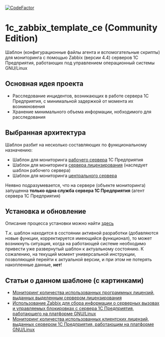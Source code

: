 [![CodeFactor](https://www.codefactor.io/repository/github/slothfk/1c_zabbix_template_ce/badge)](https://www.codefactor.io/repository/github/slothfk/1c_zabbix_template_ce)

# 1c_zabbix_template_ce (Community Edition)
Шаблон (конфигурационные файлы агента и вспомогательные скрипты) для мониторинга с помощью Zabbix (версии 4.4) серверов 1С Предприятия, работающих под управлением операционный системы GNU/Linux

## Основная идея проекта
* Расследование инцидентов, возникающих в работе сервера 1С Предприятия, с минимальной задержкой от момента их возникновения
* Хранение минимального объема информации, нобходимого для расследования

## Выбранная архитектура
Шаблон разбит на несколько составляющих по функциональному назначению:
* Шаблон для мониторинга [рабочего сервера](./docs/work_server.md) 1С Предприятия
* Шаблон для мониторинга [сервера лицензирования](./docs/license_server.md) (наследует шаблон рабочего сервера)
* Шаблон для мониторинга [центрального сервера](./docs/central_server.md)

Неявно подразумевается, что на сервере (объекте мониторинга) запущенна **только одна служба сервера 1С Предприятия** (агент сервера 1С Предприятия)

## Установка и обновление
Описание процесса установки можно найти [здесь](./docs/install.md)

Т.к. шаблон находится в состоянии активной разработки (добавляются новые функции, корректируется имеющийся функционал), то может возникнуть ситуация, когда на работающей системе необходимо привести уже развернутый шаблон к актуальному состоянию. К сожалению, на текущий момент универсальной инструкции, позволяющей перейти к актуальной версии, и при этом не потерять накопленные данные, **нет**!

## Статьи о данном шаблоне (с картинками)
* [Мониторинг количества использованных программных лицензий, выданных выделенным сервером лицензирования](https://infostart.ru/public/1157013/)
* [Использование Zabbix для сбора информации о серверных вызовах и управляемых блокировках с сервера 1С Предприятия, работающего на платформе GNU/Linux](https://infostart.ru/public/1120500/)
* [Мониторинг количества использованных клиентских лицензий, выданных сервером 1С Предприятия, работающим на платформе GNU/Linux](https://infostart.ru/public/1114020/)

